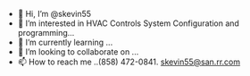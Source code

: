 - 👋 Hi, I’m @skevin55
- 👀 I’m interested in HVAC Controls System Configuration and programming...
- 🌱 I’m currently learning ...
- 💞️ I’m looking to collaborate on ...
- 📫 How to reach me ..(858) 472-0841.  skevin55@san.rr.com

<!---
skevin55/skevin55 is a ✨ special ✨ repository because its `README.md` (this file) appears on your GitHub profile.
You can click the Preview link to take a look at your changes.
--->
